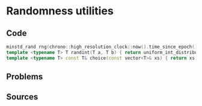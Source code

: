 # Randomness utilities

## Code

```cpp
minstd_rand rng(chrono::high_resolution_clock::now().time_since_epoch().count());
template <typename T> T randint(T a, T b) { return uniform_int_distribution<T>(a, b)(rng); }
template <typename T> const T& choice(const vector<T>& xs) { return xs[randint(0, (int)xs.size()-1)]; }
```

## Problems

## Sources